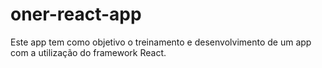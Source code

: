 # oner-react-app
Este app tem como objetivo o treinamento e desenvolvimento de um app com a utilização do framework React.
